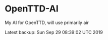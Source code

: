 # OpenTTD-AI
My AI for OpenTTD, will use primarily air

Latest backup: Sun Sep 29 08:39:02 UTC 2019
